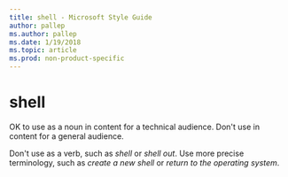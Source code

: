```yaml
---
title: shell - Microsoft Style Guide
author: pallep
ms.author: pallep
ms.date: 1/19/2018
ms.topic: article
ms.prod: non-product-specific
---
```


# shell

OK to use as a noun in content for a technical audience. Don't use in content for a general audience.

Don't use as a verb, such as *shell* or *shell out*. Use more precise terminology, such as *create a new shell* or *return to the operating system*.
